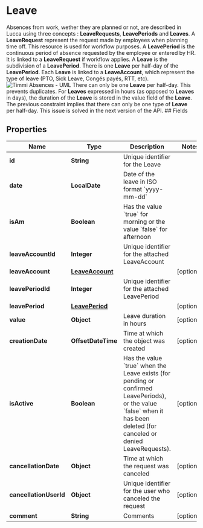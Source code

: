 

# Leave

Absences from work, wether they are planned or not, are described in Lucca using three concepts : **LeaveRequests**, **LeavePeriods** and **Leaves**.  A **LeaveRequest** represent the request made by employees when planning time off. This resource is used for workflow purposes.  A **LeavePeriod** is the continuous period of absence requested by the employee or entered by HR. It is linked to a **LeaveRequest** if workflow applies.  A **Leave** is the subdivision of a **LeavePeriod**. There is one **Leave** per half-day of the **LeavePeriod**. Each **Leave** is linked to a **LeaveAccount**, which represent the type of leave (PTO, Sick Leave, Congés payés, RTT, etc).  ![Timmi Absences - UML](https://stoplight.io/api/v1/projects/cHJqOjEwNjgxNg/images/6yaK9GNTQ08)  There can only be one **Leave** per half-day. This prevents duplicates. For **Leaves** expressed in hours (as opposed to **Leaves** in days), the duration of the **Leave** is stored in the value field of the **Leave**. The previous constraint implies that there can only be one type of **Leave** per half-day. This issue is solved in the next version of the API.  ## Fields

## Properties

| Name | Type | Description | Notes |
|------------ | ------------- | ------------- | -------------|
|**id** | **String** | Unique identifier for the Leave |  |
|**date** | **LocalDate** | Date of the leave in ISO format &#x60;yyyy-mm-dd&#x60; |  |
|**isAm** | **Boolean** | Has the value &#x60;true&#x60; for morning or the value &#x60;false&#x60; for afternoon |  |
|**leaveAccountId** | **Integer** | Unique identifier for the attached LeaveAccount |  |
|**leaveAccount** | [**LeaveAccount**](LeaveAccount.md) |  |  [optional] |
|**leavePeriodId** | **Integer** | Unique identifier for the attached LeavePeriod |  |
|**leavePeriod** | [**LeavePeriod**](LeavePeriod.md) |  |  [optional] |
|**value** | **Object** | Leave duration in hours |  [optional] |
|**creationDate** | **OffsetDateTime** | Time at which the object was created |  [optional] |
|**isActive** | **Boolean** | Has the value &#x60;true&#x60; when the Leave exists (for pending or confirmed LeavePeriods), or the value &#x60;false&#x60; when it has been deleted (for canceled or denied LeaveRequests).  |  [optional] |
|**cancellationDate** | **Object** | Time at which the request was canceled |  [optional] |
|**cancellationUserId** | **Object** | Unique identifier for the user who canceled the request  |  [optional] |
|**comment** | **String** | Comments |  [optional] |



